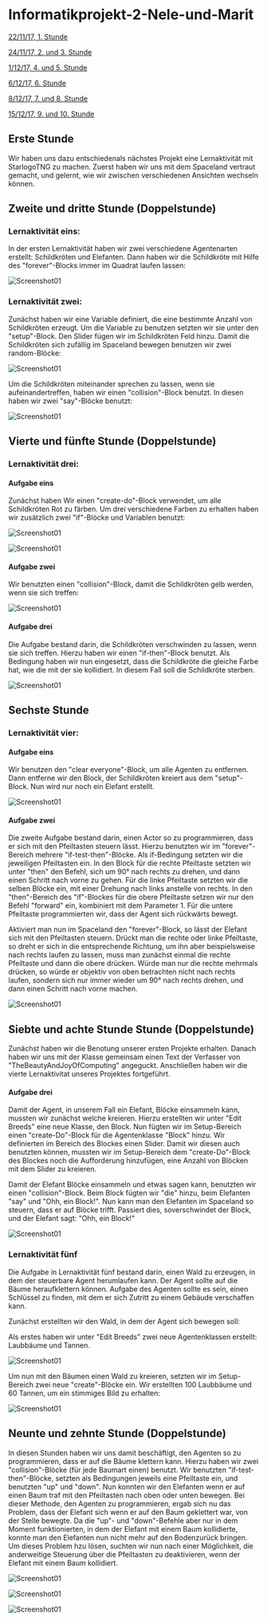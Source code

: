 # Informatikprojekt-2-Nele-und-Marit

[22/11/17, 1. Stunde](#1)

[24/11/17, 2. und 3. Stunde](#2)

[1/12/17, 4. und 5. Stunde](#3)

[6/12/17, 6. Stunde](#4)

[8/12/17, 7. und 8. Stunde](#5)

[15/12/17, 9. und 10. Stunde](#6)





## Erste Stunde <a name="1"></a>

Wir haben uns dazu entschiedenals nächstes Projekt eine Lernaktivität mit StarlogoTNG zu machen.
Zuerst haben wir uns mit dem Spaceland vertraut gemacht, und gelernt, wie wir zwischen verschiedenen Ansichten wechseln können.


## Zweite und dritte Stunde <a name="2"></a> (Doppelstunde)

### Lernaktivität eins:

In der ersten Lernaktivität haben wir zwei verschiedene Agentenarten erstellt: Schildkröten und Elefanten.
Dann haben wir die Schildkröte mit Hilfe des "forever"-Blocks immer im Quadrat laufen lassen:

![Screenshot01](Bilder/Screenshot.sltng.1.png "sltng")

### Lernaktivität zwei:

Zunächst haben wir eine Variable definiert, die eine bestimmte Anzahl von Schildkröten erzeugt. Um die Variable zu benutzen setzten wir sie unter den "setup"-Block. Den Slider fügen wir im Schildkröten Feld hinzu. Damit die Schildkröten sich zufällig im Spaceland bewegen benutzen wir zwei random-Blöcke:

![Screenshot01](Bilder/Screenshot.sltng.2.png "sltng")

Um die Schildkröten miteinander sprechen zu lassen, wenn sie aufeinandertreffen, haben wir einen "collision"-Block benutzt. In diesen haben wir zwei "say"-Blöcke benutzt:

![Screenshot01](Bilder/Screenshot.sltng.3.png "sltng")


## Vierte und fünfte Stunde <a name="3"></a> (Doppelstunde)

### Lernaktivität drei:

#### Aufgabe eins

Zunächst haben Wir einen "create-do"-Block verwendet, um alle Schildkröten Rot zu färben. 
Um drei verschiedene Farben zu erhalten haben wir zusätzlich zwei "if"-Blöcke und Variablen benutzt:

![Screenshot01](Bilder/Screenshot.sltng.4.png "sltng")

![Screenshot01](Bilder/Screenshot.sltng.5.png "sltng")

#### Aufgabe zwei

Wir benutzten einen "collision"-Block, damit die Schildkröten gelb werden, wenn sie sich treffen:

![Screenshot01](Bilder/Screenshot.sltng.6.png "sltng")

#### Aufgabe drei

Die Aufgabe bestand darin, die Schildkröten verschwinden zu lassen, wenn sie sich treffen. Hierzu haben wir einen "if-then"-Block benutzt. Als Bedingung haben wir nun eingesetzt, dass die Schildkröte die gleiche Farbe hat, wie die mit der sie kollidiert. In diesem Fall soll die Schildkröte sterben.

![Screenshot01](Bilder/Screenshot.sltng.7.png "sltng")


## Sechste Stunde <a name="4"></a>

### Lernaktivität vier:

#### Aufgabe eins

Wir benutzen den "clear everyone"-Block, um alle Agenten zu entfernen. Dann entferne wir den Block, der Schildkröten kreiert aus dem "setup"-Block. Nun wird nur noch ein Elefant erstellt.

![Screenshot01](Bilder/Screenshot.sltng.8.png "sltng")

#### Aufgabe zwei

Die zweite Aufgabe bestand darin, einen Actor so zu programmieren, dass er sich mit den Pfeiltasten steuern lässt. Hierzu benutzten wir im "forever"-Bereich mehrere "if-test-then"-Blöcke. Als if-Bedingung setzten wir die jeweiligen Pfeiltasten ein.
In den Block für die rechte Pfeiltaste setzten wir unter "then" den Befehl, sich um 90° nach rechts zu drehen, und dann einen Schritt nach vorne zu gehen.
Für die linke Pfeiltaste setzten wir die selben Blöcke ein, mit einer Drehung nach links anstelle von rechts.
In den "then"-Bereich des "if"-Blockes für die obere Pfeiltaste setzen wir nur den Befehl "forward" ein, kombiniert mit dem Parameter 1.
Für die untere Pfeiltaste programmierten wir, dass der Agent sich rückwärts bewegt.

Aktiviert man nun im Spaceland den "forever"-Block, so lässt der Elefant sich mit den Pfeiltasten steuern. Drückt man die rechte oder linke Pfeiltaste, so dreht er sich in die entsprechende Richtung, um ihn aber beispielsweise nach rechts laufen zu lassen, muss man zunächst einmal die rechte Pfeiltaste und dann die obere drücken. Würde man nur die rechte mehrmals drücken, so würde er objektiv von oben betrachten nicht nach rechts laufen, sondern sich nur immer wieder um 90° nach rechts drehen, und dann einen Schritt nach vorne machen.

![Screenshot01](Bilder/Screenshot.sltng.9.png "sltng")


## Siebte und achte Stunde Stunde <a name="5"></a> (Doppelstunde)

Zunächst haben wir die Benotung unserer ersten Projekte erhalten.
Danach haben wir uns mit der Klasse gemeinsam einen Text der Verfasser von "TheBeautyAndJoyOfComputing" angeguckt.
Anschließen haben wir die vierte Lernaktivitat unseres Projektes fortgeführt.

#### Aufgabe drei

Damit der Agent, in unserem Fall ein Elefant, Blöcke einsammeln kann, mussten wir zunächst welche kreieren.
Hierzu erstellten wir unter "Edit Breeds" eine neue Klasse, den Block.
Nun fügten wir im Setup-Bereich einen "create-Do"-Block für die Agentenklasse "Block" hinzu.
Wir definierten im Bereich des Blockes einen Slider. Damit wir diesen auch benutzten können, mussten wir im Setup-Bereich dem "create-Do"-Block des Blockes noch die Aufforderung hinzufügen, eine Anzahl von Blöcken mit dem Slider zu kreieren.

Damit der Elefant Blöcke einsammeln und etwas sagen kann, benutzten wir einen "collision"-Block. Beim Block fügten wir "die" hinzu, beim Elefanten "say" und "Ohh, ein Block!". 
Nun kann man den Elefanten im Spaceland so steuern, dass er auf Blöcke trifft. Passiert dies, soverschwindet der Block, und der Elefant sagt: "Ohh, ein Block!"

![Screenshot01](Bilder/Screenshot.sltng.10.png "sltng")

### Lernaktivität fünf

Die Aufgabe in Lernaktivität fünf bestand darin, einen Wald zu erzeugen, in dem der steuerbare Agent herumlaufen kann. Der Agent sollte auf die Bäume heraufklettern können. Aufgabe des Agenten sollte es sein, einen Schlüssel zu finden, mit dem er sich Zutritt zu einem Gebäude verschaffen kann.

Zunächst erstellten wir den Wald, in dem der Agent sich bewegen soll:

Als erstes haben wir unter "Edit Breeds" zwei neue Agentenklassen erstellt: Laubbäume und Tannen.

![Screenshot01](Bilder/Screenshot.sltng.12.png "sltng")

Um nun mit den Bäumen einen Wald zu kreieren, setzten wir im Setup-Bereich zwei neue "create"-Blöcke ein. Wir erstellten 100 Laubbäume und 60 Tannen, um ein stimmiges Bild zu erhalten:

![Screenshot01](Bilder/Screenshot.sltng.11.png "sltng")


## Neunte und zehnte Stunde <a name="6"></a> (Doppelstunde)

In diesen Stunden haben wir uns damit beschäftigt, den Agenten so zu programmieren, dass er auf die Bäume klettern kann.
Hierzu haben wir zwei "collision"-Blöcke (für jede Baumart einen) benutzt. Wir benutzten "if-test-then"-Blöcke, setzten als Bedingungen jeweils eine Pfeiltaste ein, und benutzten "up" und "down". Nun konnten wir den Elefanten wenn er auf einen Baum traf mit den Pfeiltasten nach oben oder unten bewegen.
Bei dieser Methode, den Agenten zu programmieren, ergab sich nu das Problem, dass der Elefant sich wenn er auf den Baum geklettert war, von der Stelle bewegte. Da die "up"- und "down"-Befehle aber nur in dem Moment funktionierten, in dem der Elefant mit einem Baum kollidierte, konnte man den Elefanten nun nicht mehr auf den Bodenzurück bringen.
Um dieses Problem hzu lösen, suchten wir nun nach einer Möglichkeit, die anderweitige Steuerung über die Pfeiltasten zu deaktivieren, wenn der Elefant mit einem Baum kollidiert.

![Screenshot01](Bilder/Screenshot.sltng.13.png "sltng")

![Screenshot01](Bilder/Screenshot.sltng.14.png "sltng")

![Screenshot01](Bilder/Screenshot.sltng.15.png "sltng")
